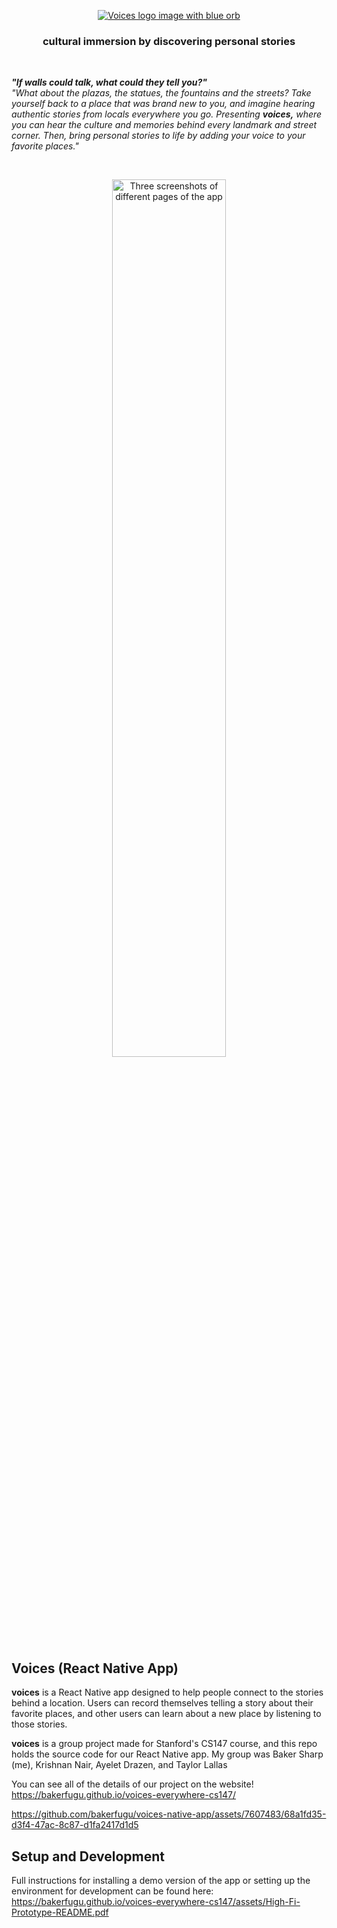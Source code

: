 <p align="center">
  <a href="https://bakerfugu.github.io/voices-everywhere-cs147/" target="_blank">
    <picture>
      <!-- This changes the image if the user is using light or dark theme. Very snazzy -->
      <source media="(prefers-color-scheme: dark)" srcset="https://github.com/bakerfugu/voices-native-app/assets/7607483/657cc0df-6e56-4837-9ca5-88068fb1e8c4">
      <img alt="Voices logo image with blue orb" src="https://github.com/bakerfugu/voices-native-app/assets/7607483/30f6917c-54a2-4967-89dc-56a254dd2a42">
    </picture>
  </a>
</p>

<h3 align="center">
  <!-- This is a centered header -->
  cultural immersion by discovering personal stories
</h3>

<br/>

***"If walls could talk, what could they tell you?"***  
*"What about the plazas, the statues, the fountains and the streets? Take yourself back to a place that was brand new to you, and imagine hearing authentic stories from locals everywhere you go. Presenting* ***voices,*** *where you can hear the culture and memories behind every landmark and street corner. Then, bring personal stories to life by adding your voice to your favorite places."*

<br/>

<!-- The easiest way to add images is to copy them to your clipboard and paste them into the file  -->
<!-- Github will automatically upload your image and add the markdown syntax with the image URL  -->
<!-- I quicky added this image by right-clicking a frame in Figma, and clicking "Copy/Paste as" >> "Copy as PNG"  -->
<p align="center" >
  <!-- The p tag centers the image, and wdith="60%" resizes it apropriately -->
  <img alt="Three screenshots of different pages of the app" src="https://github.com/bakerfugu/voices-native-app/assets/7607483/fe15efab-59e5-4990-b7ff-d87a6150e26d" width="60%" />
</p>

## Voices (React Native App)

**voices** is a React Native app designed to help people connect to the stories behind a location. Users can record themselves telling a story about their favorite places, and other users can learn about a new place by listening to those stories.

**voices** is a group project made for Stanford's CS147 course, and this repo holds the source code for our React Native app. My group was Baker Sharp (me), Krishnan Nair, Ayelet Drazen, and Taylor Lallas

You can see all of the details of our project on the website!  
https://bakerfugu.github.io/voices-everywhere-cs147/

<!-- This is a video embed, it only works if the video is less than 10MB in size. Copy the video to your clipboard and paste it in -->
https://github.com/bakerfugu/voices-native-app/assets/7607483/68a1fd35-d3f4-47ac-8c87-d1fa2417d1d5

## Setup and Development

Full instructions for installing a demo version of the app or setting up the environment for development can be found here:  
https://bakerfugu.github.io/voices-everywhere-cs147/assets/High-Fi-Prototype-README.pdf
